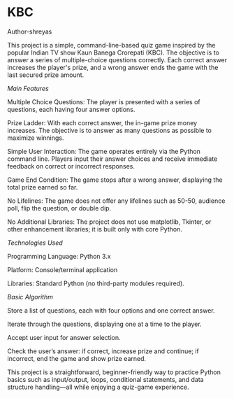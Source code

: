 # KBC
Author-shreyas

This project is a simple, command-line-based quiz game inspired by the popular Indian TV show Kaun Banega Crorepati (KBC). The objective is to answer a series of multiple-choice questions correctly. Each correct answer increases the player's prize, and a wrong answer ends the game with the last secured prize amount.


*Main Features*

Multiple Choice Questions: The player is presented with a series of questions, each having four answer options.

Prize Ladder: With each correct answer, the in-game prize money increases. The objective is to answer as many questions as possible to maximize winnings.

Simple User Interaction: The game operates entirely via the Python command line. Players input their answer choices and receive immediate feedback on correct or incorrect responses.

Game End Condition: The game stops after a wrong answer, displaying the total prize earned so far.

No Lifelines: The game does not offer any lifelines such as 50-50, audience poll, flip the question, or double dip.

No Additional Libraries: The project does not use matplotlib, Tkinter, or other enhancement libraries; it is built only with core Python.


*Technologies Used*

Programming Language: Python 3.x

Platform: Console/terminal application

Libraries: Standard Python (no third-party modules required).


*Basic Algorithm*

Store a list of questions, each with four options and one correct answer.

Iterate through the questions, displaying one at a time to the player.

Accept user input for answer selection.

Check the user’s answer: if correct, increase prize and continue; if incorrect, end the game and show prize earned.

This project is a straightforward, beginner-friendly way to practice Python basics such as input/output, loops, conditional statements, and data structure handling—all while enjoying a quiz-game experience.

